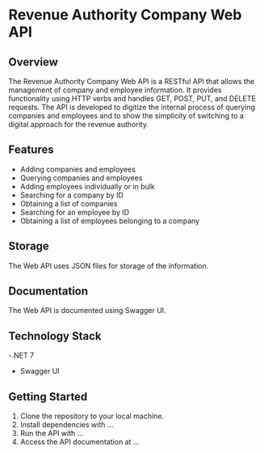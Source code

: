 # Revenue Authority Company Web API 

## Overview 

The Revenue Authority Company Web API is a RESTful API that allows the management of company and employee information. It provides functionality using HTTP verbs and handles GET, POST, PUT, and DELETE requests. The API is developed to digitize the internal process of querying companies and employees and to show the simplicity of switching to a digital approach for the revenue authority.

## Features 

- Adding companies and employees
- Querying companies and employees
- Adding employees individually or in bulk
- Searching for a company by ID
- Obtaining a list of companies
- Searching for an employee by ID
- Obtaining a list of employees belonging to a company

## Storage

The Web API uses JSON files for storage of the information.

## Documentation 

The Web API is documented using Swagger UI.

## Technology Stack 

-.NET 7
- Swagger UI

## Getting Started 

1. Clone the repository to your local machine.
2. Install dependencies with ...
3. Run the API with ...
4. Access the API documentation at ...
